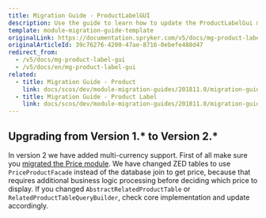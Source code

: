 ```yaml
---
title: Migration Guide - ProductLabelGUI
description: Use the guide to learn how to update the ProductLabelGui module to a newer version.
template: module-migration-guide-template
originalLink: https://documentation.spryker.com/v5/docs/mg-product-label-gui
originalArticleId: 39c76276-4200-47ae-8716-0ebefe488d47
redirect_from:
  - /v5/docs/mg-product-label-gui
  - /v5/docs/en/mg-product-label-gui
related:
  - title: Migration Guide - Product
    link: docs/scos/dev/module-migration-guides/201811.0/migration-guide-product.html
  - title: Migration Guide - Product Label
    link: docs/scos/dev/module-migration-guides/201811.0/migration-guide-productlabel.html
---
```


## Upgrading from Version 1.* to Version 2.*
In version 2 we have added multi-currency support. First of all make sure you [migrated the Price module](/docs/scos/dev/module-migration-guides/{{page.version}}/migration-guide-price.html). We have changed ZED tables to use `PriceProductFacade` instead of the database join to get price, because that requires additional business logic processing before deciding which price to display. If you changed `AbstractRelatedProductTable` or `RelatedProductTableQueryBuilder`, check core implementation and update accordingly.

<!--Last review date: Nov 23, 2017 by Aurimas Ličkus  -->
